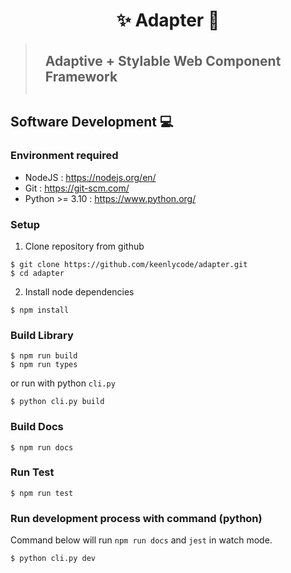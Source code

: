 <h1 style="text-align: center">✨ Adapter 🎉</h1>

> <h2 style="margin-top: 0; padding: 1rem;">Adaptive + Stylable Web Component Framework</h2>


## Software Development 💻

### Environment required
- NodeJS : https://nodejs.org/en/
- Git : https://git-scm.com/
- Python >= 3.10 : https://www.python.org/

### Setup

1. Clone repository from github
```shell
$ git clone https://github.com/keenlycode/adapter.git
$ cd adapter
```

2. Install node dependencies
```shell
$ npm install
```

### Build Library
```shell
$ npm run build
$ npm run types
```
or run with python `cli.py`
```shell
$ python cli.py build
```

### Build Docs
```shell
$ npm run docs
```

### Run Test
```shell
$ npm run test
```

### Run development process with command (python)
Command below will run `npm run docs` and `jest` in watch mode.
```shell
$ python cli.py dev
```